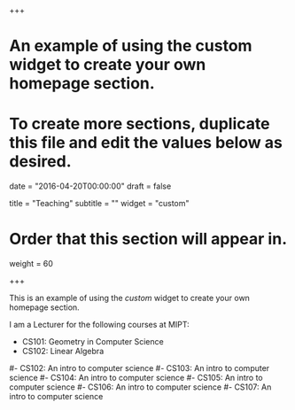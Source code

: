 +++
# An example of using the custom widget to create your own homepage section.
# To create more sections, duplicate this file and edit the values below as desired.

date = "2016-04-20T00:00:00"
draft = false

title = "Teaching"
subtitle = ""
widget = "custom"

# Order that this section will appear in.
weight = 60

+++

This is an example of using the *custom* widget to create your own homepage section.

I am a Lecturer for the following courses at MIPT:

- CS101: Geometry in Computer Science
- CS102: Linear Algebra

#- CS102: An intro to computer science
#- CS103: An intro to computer science
#- CS104: An intro to computer science
#- CS105: An intro to computer science
#- CS106: An intro to computer science
#- CS107: An intro to computer science
